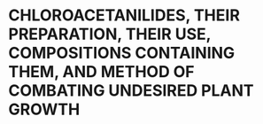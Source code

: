 # CHLOROACETANILIDES, THEIR PREPARATION, THEIR USE, COMPOSITIONS CONTAINING THEM, AND METHOD OF COMBATING UNDESIRED PLANT GROWTH